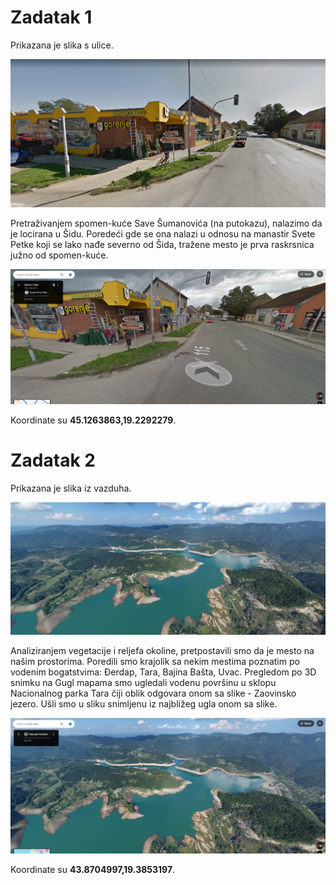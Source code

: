 # Zadatak 1

Prikazana je slika s ulice.

![](img/mape1_1.jpg)

Pretraživanjem spomen-kuće Save Šumanovića (na putokazu), nalazimo da je locirana u Šidu. Poredeći gde se ona nalazi u odnosu na manastir Svete Petke koji se lako nađe severno od Šida, tražene mesto je prva raskrsnica južno od spomen-kuće.

![](img/mape1_2.png)

Koordinate su **45.1263863,19.2292279**.

# Zadatak 2

Prikazana je slika iz vazduha.

![](img/mape2_1.jpg)

Analiziranjem vegetacije i reljefa okoline, pretpostavili smo da je mesto na našim prostorima. Poredili smo krajolik sa nekim mestima poznatim po vodenim bogatstvima: Đerdap, Tara, Bajina Bašta, Uvac. Pregledom po 3D snimku na Gugl mapama smo ugledali vodenu površinu u sklopu Nacionalnog parka Tara čiji oblik odgovara onom sa slike - Zaovinsko jezero. Ušli smo u sliku snimljenu iz najbližeg ugla onom sa slike.

![](img/mape2_2.png)

Koordinate su **43.8704997,19.3853197**.
